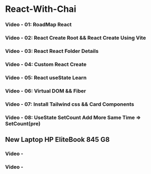 # React-With-Chai


### Video - 01: RoadMap React 
### Video - 02: React Create Root && React Create Using Vite 
### Video - 03: React React Folder Details 
### Video - 04: Custom React Create 
### Video - 05: React useState Learn
### Video - 06: Virtual DOM && Fiber 
### Video - 07: Install Tailwind css && Card Components 
### Video - 08: UseState SetCount Add More Same Time => SetCount(pre)

## New Laptop HP EliteBook 845 G8     

### Video -
### Video -


